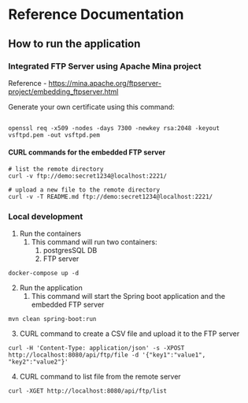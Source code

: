 # Reference Documentation

## How to run the application

### Integrated FTP Server using Apache Mina project

Reference - https://mina.apache.org/ftpserver-project/embedding_ftpserver.html

Generate your own certificate using this command:
```shell

openssl req -x509 -nodes -days 7300 -newkey rsa:2048 -keyout vsftpd.pem -out vsftpd.pem
```

#### CURL commands for the embedded FTP server

```shell
# list the remote directory
curl -v ftp://demo:secret1234@localhost:2221/

# upload a new file to the remote directory
curl -v -T README.md ftp://demo:secret1234@localhost:2221/
```

### Local development

1. Run the containers
   1. This command will run two containers:
      1. postgresSQL DB
      2. FTP server 
```shell
docker-compose up -d
```

2. Run the application
   1. This command will start the Spring boot application and the embedded FTP server 
```shell
mvn clean spring-boot:run
```

3. CURL command to create a CSV file and upload it to the FTP server
```shell
curl -H 'Content-Type: application/json' -s -XPOST http://localhost:8080/api/ftp/file -d '{"key1":"value1", "key2":"value2"}'

```
4. CURL command to list file from the remote server
```shell
curl -XGET http://localhost:8080/api/ftp/list
```
